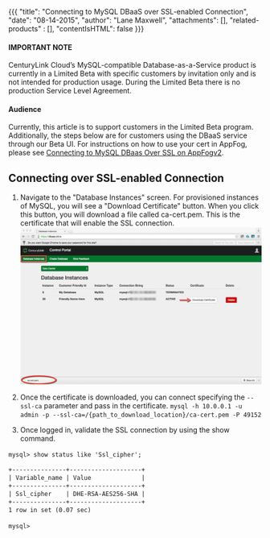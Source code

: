 {{{
  "title": "Connecting to MySQL DBaaS over SSL-enabled Connection",
  "date": "08-14-2015",
  "author": "Lane Maxwell",
  "attachments": [],
  "related-products" : [],
  "contentIsHTML": false
}}}


#### IMPORTANT NOTE

CenturyLink Cloud’s MySQL-compatible Database-as-a-Service product is currently in a Limited Beta with specific customers by invitation only and is not intended for production usage.
During the Limited Beta there is no production Service Level Agreement.

#### Audience

Currently, this article is to support customers in the Limited Beta program.  Additionally, the steps below are for customers using the DBaaS service through our Beta UI.  For instructions on how to use your cert in AppFog, please see [Connecting to MySQL DBaas Over SSL on AppFogv2](../database/connecting-to-mysql-dbaas-over-ssl-on-appfog.md).

## Connecting over SSL-enabled Connection

1.  Navigate to the "Database Instances" screen.  For provisioned instances of MySQL, you will see a "Download Certificate" button.  When you click this button, you will download a file called ca-cert.pem. This is the certificate that will enable the SSL connection.  ![DownloadCert](../images/dbaas-cert-beta.png)

2.  Once the certificate is downloaded, you can connect specifying the `--ssl-ca` parameter and pass in the certificate.
`mysql -h 10.0.0.1 -u admin -p --ssl-ca=/{path_to_download_location}/ca-cert.pem -P 49152`

3.  Once logged in, validate the SSL connection by using the show command.

`mysql> show status like 'Ssl_cipher';`

```
+---------------+--------------------+
| Variable_name | Value              |
+---------------+--------------------+
| Ssl_cipher    | DHE-RSA-AES256-SHA |
+---------------+--------------------+
1 row in set (0.07 sec)

mysql>
```
